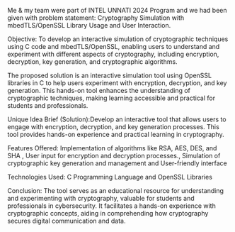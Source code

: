 Me & my team were part of INTEL UNNATI 2024 Program and we had been given with problem statement: Cryptography Simulation with mbedTLS/OpenSSL Library Usage and 
User Interaction.

Objective: To develop an interactive simulation of cryptographic techniques using C code and mbedTLS/OpenSSL, 
enabling users to understand and experiment with different aspects of cryptography, including 
encryption, decryption, key generation, and cryptographic algorithms.

The proposed solution is an interactive simulation tool using OpenSSL libraries in C to help users experiment with encryption, decryption, and key generation. This hands-on tool enhances the understanding of cryptographic techniques, making learning accessible and practical for students and professionals.

Unique Idea Brief (Solution):Develop an interactive tool that allows users to engage with encryption, decryption, and key generation processes. This tool provides hands-on experience and practical learning in cryptography.

Features Offered: Implementation of algorithms like RSA, AES, DES, and SHA , User input for encryption and decryption processes., Simulation of cryptographic key generation and management and User-friendly interface 

Technologies Used: C Programming Language and OpenSSL Libraries

Conclusion: The tool serves as an educational resource for understanding and experimenting with cryptography, valuable for students and professionals in cybersecurity. It facilitates a hands-on experience with cryptographic concepts, aiding in comprehending how cryptography secures digital communication and data.

